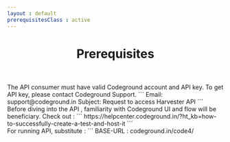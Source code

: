 ```yaml
---
layout : default
prerequisitesClass : active
---
```


<center>  <h1>Prerequisites</h1></center>
<br><br>
The API consumer must have valid Codeground account and API key. To get API key, please contact Codeground Support.
```
Email: support@codeground.in
Subject: Request to access Harvester API
```
<br>
Before diving into the API , familiarity with Codeground UI and flow will be beneficiary. Check out :
```
https://helpcenter.codeground.in/?ht_kb=how-to-successfully-create-a-test-and-host-it 
```
<br>
For running API, substitute :
```
BASE-URL : codeground.in/code4/

```

